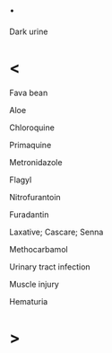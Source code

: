 # .

Dark urine

# <

Fava bean

Aloe

Chloroquine

Primaquine

Metronidazole

Flagyl

Nitrofurantoin

Furadantin

Laxative; Cascare; Senna

Methocarbamol

Urinary tract infection

Muscle injury

Hematuria

# >

